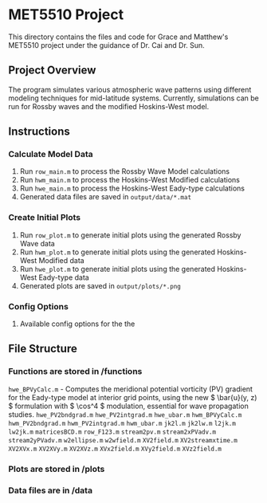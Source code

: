 # MET5510 Project
This directory contains the files and code for Grace and Matthew's MET5510 project under the guidance of Dr. Cai and Dr. Sun.

## Project Overview
The program simulates various atmospheric wave patterns using different modeling techniques for mid-latitude systems. Currently, simulations can be run for Rossby waves and the modified Hoskins-West model.

## Instructions
### Calculate Model Data
1. Run `row_main.m` to process the Rossby Wave Model calculations
2. Run `hwm_main.m` to process the Hoskins-West Modified calculations
3. Run `hwe_main.m` to process the Hoskins-West Eady-type calculations
4. Generated data files are saved in `output/data/*.mat`

### Create Initial Plots
1. Run `row_plot.m` to generate initial plots using the generated Rossby Wave data
2. Run `hwm_plot.m` to generate initial plots using the generated Hoskins-West Modified data
3. Run `hwe_plot.m` to generate initial plots using the generated Hoskins-West Eady-type data
4. Generated plots are saved in `output/plots/*.png`

### Config Options
1. Available config options for the the 

## File Structure
### Functions are stored in /functions
`hwe_BPVyCalc.m` - Computes the meridional potential vorticity (PV) gradient for the Eady-type model at interior grid points, using the new $  \bar{u}(y, z)  $ formulation with $  \cos^4  $ modulation, essential for wave propagation studies.
`hwe_PV2bndgrad.m`
`hwe_PV2intgrad.m`
`hwe_ubar.m`
`hwm_BPVyCalc.m`
`hwm_PV2bndgrad.m`
`hwm_PV2intgrad.m`
`hwm_ubar.m`
`jk2l.m`
`jk2lw.m`
`l2jk.m`
`lw2jk.m`
`matricesBCD.m`
`row_F123.m`
`stream2pv.m`
`stream2xPVadv.m`
`stream2yPVadv.m`
`w2ellipse.m`
`w2wfield.m`
`XV2field.m`
`XV2streamxtime.m`
`XV2XVx.m`
`XV2XVy.m`
`XV2XVz.m`
`XVx2field.m`
`XVy2field.m`
`XVz2field.m`

### Plots are stored in /plots
### Data files are in /data


